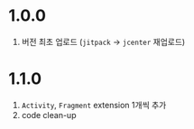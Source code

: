 # 1.0.0
1. 버전 최초 업로드 (`jitpack` -> `jcenter` 재업로드)

# 1.1.0
1. `Activity`, `Fragment` extension 1개씩 추가
2. code clean-up
